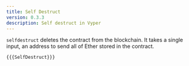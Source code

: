 ```yaml
---
title: Self Destruct
version: 0.3.3
description: Self destruct in Vyper
---
```


`selfdestruct` deletes the contract from the blockchain. It takes a single input, an address to send all of Ether stored in the contract.

```vyper
{{{SelfDestruct}}}
```
